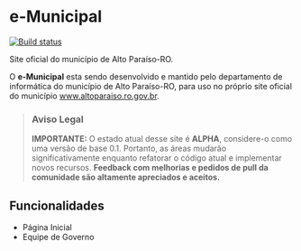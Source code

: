 # e-Municipal

[![Build status](https://ci.appveyor.com/api/projects/status/0cmj9nlj9bc8js4a?svg=true)](https://ci.appveyor.com/project/cleytonferrari/e-municipal)

Site oficial do município de Alto Paraíso-RO. 

O **e-Municipal** esta sendo desenvolvido e mantido pelo departamento de informática do município de Alto Paraíso-RO, para uso no próprio site oficial do município <a href='http://www.altoparaiso.ro.gov.br'>www.altoparaiso.ro.gov.br</a>.

> ### Aviso Legal
> **IMPORTANTE:** O estado atual desse site é **ALPHA**, considere-o como uma versão de base 0.1. Portanto, as áreas mudarão significativamente enquanto refatorar o código atual e implementar novos recursos. **Feedback com melhorias e pedidos de pull da comunidade são altamente apreciados e aceitos.**




## Funcionalidades

- Página Inicial
- Equipe de Governo
